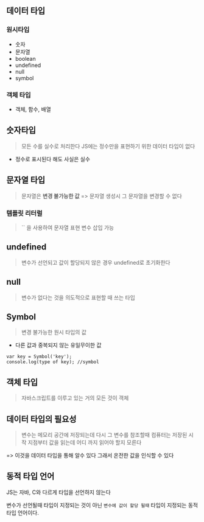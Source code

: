 ## 데이터 타입

### 원시타입

- 숫자
- 문자열
- boolean
- undefined
- null
- symbol

### 객체 타입

- 객체, 함수, 배열

## 숫자타입

> 모든 수를 실수로 처리한다
> JS에는 정수만을 표현하기 위한 데이터 타입이 없다

- 정수로 표시된다 해도 사실은 실수

## 문자열 타입

> 문자열은 **변경 불가능한 값** => 문자열 생성시 그 문자열을 변경할 수 없다

### 템플릿 리터럴

> `` 을 사용하여 문자열 표현 변수 삽입 가능

## undefined

> 변수가 선언되고 값이 할당되지 않은 경우 undefined로 초기화한다

## null

> 변수가 없다는 것을 의도적으로 표현할 때 쓰는 타입

## Symbol

> 변경 불가능한 원시 타입의 값

- 다른 값과 중복되지 않는 유일무이한 값

```
var key = Symbol('key');
console.log(type of key); //symbol
```

## 객체 타입

> 자바스크립트를 이루고 있는 거의 모든 것이 객체

## 데이터 타입의 필요성

> 변수는 메모리 공간에 저장되는데 다시 그 변수를 참조할때 컴퓨터는 저장된 시작 지점부터 값을 읽는데 어디 까지 읽어야 할지 모른다

=> 이것을 데이터 타입을 통해 알수 있다 그래서 온전한 값을 인식할 수 있다

## 동적 타입 언어

JS는 자바, C와 다르게 타입을 선언하지 않는다

변수가 선언될때 타입이 지정되는 것이 아닌 `변수에 값이 할당 될때` 타입이 지정되는 동적 타입 언어이다.
